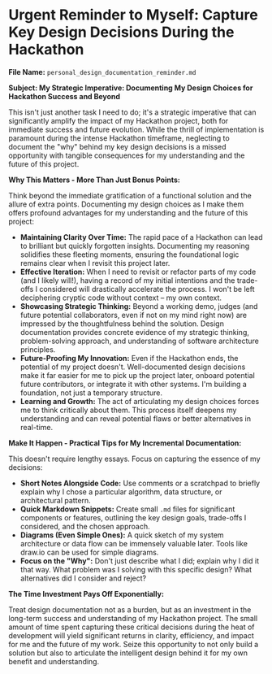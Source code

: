 # Urgent Reminder to Myself: Capture Key Design Decisions During the Hackathon

**File Name:** `personal_design_documentation_reminder.md`

**Subject: My Strategic Imperative: Documenting My Design Choices for Hackathon Success and Beyond**

This isn't just another task I need to do; it's a strategic imperative that can significantly amplify the impact of my Hackathon project, both for immediate success and future evolution. While the thrill of implementation is paramount during the intense Hackathon timeframe, neglecting to document the "why" behind my key design decisions is a missed opportunity with tangible consequences for my understanding and the future of this project.

**Why This Matters - More Than Just Bonus Points:**

Think beyond the immediate gratification of a functional solution and the allure of extra points. Documenting my design choices as I make them offers profound advantages for my understanding and the future of this project:

* **Maintaining Clarity Over Time:** The rapid pace of a Hackathon can lead to brilliant but quickly forgotten insights. Documenting my reasoning solidifies these fleeting moments, ensuring the foundational logic remains clear when I revisit this project later.
* **Effective Iteration:** When I need to revisit or refactor parts of my code (and I likely will!), having a record of my initial intentions and the trade-offs I considered will drastically accelerate the process. I won't be left deciphering cryptic code without context – my own context.
* **Showcasing Strategic Thinking:** Beyond a working demo, judges (and future potential collaborators, even if not on my mind right now) are impressed by the thoughtfulness behind the solution. Design documentation provides concrete evidence of my strategic thinking, problem-solving approach, and understanding of software architecture principles.
* **Future-Proofing My Innovation:** Even if the Hackathon ends, the potential of my project doesn't. Well-documented design decisions make it far easier for me to pick up the project later, onboard potential future contributors, or integrate it with other systems. I'm building a foundation, not just a temporary structure.
* **Learning and Growth:** The act of articulating my design choices forces me to think critically about them. This process itself deepens my understanding and can reveal potential flaws or better alternatives in real-time.

**Make It Happen - Practical Tips for My Incremental Documentation:**

This doesn't require lengthy essays. Focus on capturing the essence of my decisions:

* **Short Notes Alongside Code:** Use comments or a scratchpad to briefly explain why I chose a particular algorithm, data structure, or architectural pattern.
* **Quick Markdown Snippets:** Create small `.md` files for significant components or features, outlining the key design goals, trade-offs I considered, and the chosen approach.
* **Diagrams (Even Simple Ones):** A quick sketch of my system architecture or data flow can be immensely valuable later. Tools like draw.io can be used for simple diagrams.
* **Focus on the "Why":** Don't just describe what I did; explain why I did it that way. What problem was I solving with this specific design? What alternatives did I consider and reject?

**The Time Investment Pays Off Exponentially:**

Treat design documentation not as a burden, but as an investment in the long-term success and understanding of my Hackathon project. The small amount of time spent capturing these critical decisions during the heat of development will yield significant returns in clarity, efficiency, and impact for me and the future of my work. Seize this opportunity to not only build a solution but also to articulate the intelligent design behind it for my own benefit and understanding.
